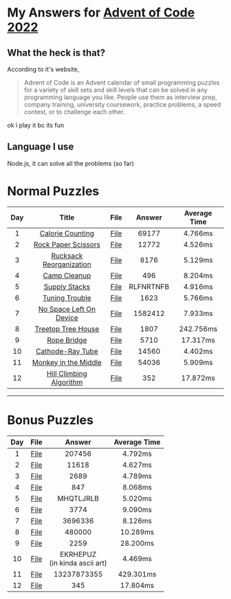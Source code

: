 # My Answers for [Advent of Code 2022](https://adventofcode.com/2022)
## What the heck is that?
According to it's website,
> Advent of Code is an Advent calendar of small programming puzzles for a variety of skill sets and skill levels that can be solved in any programming language you like. People use them as interview prep, company training, university coursework, practice problems, a speed contest, or to challenge each other.

ok i play it bc its fun
## Language I use
Node.js, it can solve all the problems (so far)
# Normal Puzzles
<!-- No aligning because I'm lazy, sorry for that -->
|Day|Title|File|Answer|Average Time|
|:-:|:-:|:-:|:-:|:-:|
|1|[Calorie Counting](https://adventofcode.com/2022/day/1)|[File](01-1.js#L2249)|69177|4.766ms|
|2|[Rock Paper Scissors](https://adventofcode.com/2022/day/2)|[File](02-1.js#L2502)|12772|4.526ms|
|3|[Rucksack Reorganization](https://adventofcode.com/2022/day/3)|[File](03-1.js#L302)|8176|5.129ms|
|4|[Camp Cleanup](https://adventofcode.com/2022/day/4)|[File](04-1.js#L1002)|496|8.204ms|
|5|[Supply Stacks](https://adventofcode.com/2022/day/5)|[File](05-1.js#L516)|RLFNRTNFB|4.916ms|
|6|[Tuning Trouble](https://adventofcode.com/2022/day/6)|[File](06-1.js#L4)|1623|5.766ms|
|7|[No Space Left On Device](https://adventofcode.com/2022/day/7)|[File](07-1.js#L1030)|1582412|7.933ms|
|8|[Treetop Tree House](https://adventofcode.com/2022/day/8)|[File](08-1.js#L101)|1807|242.756ms|
|9|[Rope Bridge](https://adventofcode.com/2022/day/9)|[File](09-1.js#L2002)|5710|17.317ms|
|10|[Cathode-Ray Tube](https://adventofcode.com/2022/day/10)|[File](10-1.js#L142)|14560|4.402ms|
|11|[Monkey in the Middle](https://adventofcode.com/2022/day/11)|[File](11-1.js#L57)|54036|5.909ms|
|12|[Hill Climbing Algorithm](https://adventofcode.com/2022/day/12)|[File](12-1.js#L44)|352|17.872ms|

<hr>

# Bonus Puzzles
|Day|File|Answer|Average Time|
|:-:|:-:|:-:|:-:|
|1|[File](01-2.js#L2249)|207456|4.792ms|
|2|[File](02-2.js#L2502)|11618|4.627ms|
|3|[File](03-2.js#L302)|2689|4.789ms|
|4|[File](04-2.js#L1002)|847|8.068ms|
|5|[File](05-2.js#L516)|MHQTLJRLB|5.020ms|
|6|[File](06-2.js#L4)|3774|9.090ms|
|7|[File](07-2.js#L1030)|3696336|8.126ms|
|8|[File](08-2.js#L101)|480000|10.289ms|
|9|[File](09-2.js#L2002)|2259|28.200ms|
|10|[File](10-2.js#L142)|EKRHEPUZ<br>(in kinda ascii art)|4.469ms|
|11|[File](11-2.js#L57)|13237873355|429.301ms|
|12|[File](12-2.js#L44)|345|17.804ms|